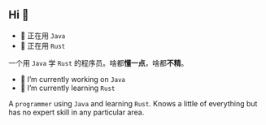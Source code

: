 ## Hi 👋

- 🔭 正在用 `Java`
- 🌱 正在用 `Rust`

一个用 `Java` 学 `Rust` 的程序员。啥都**懂一点**，啥都**不精**。

- 🔭 I’m currently working on `Java`
- 🌱 I’m currently learning `Rust`

A `programmer` using `Java` and learning `Rust`. Knows a little of everything but has no expert skill in any particular area.


